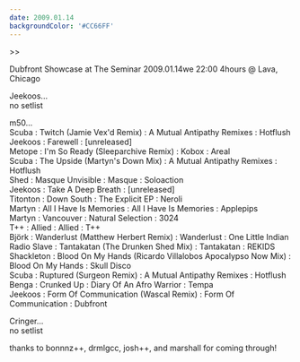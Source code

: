 ```yaml
---
date: 2009.01.14
backgroundColor: '#CC66FF'
---
```


\>>


Dubfront Showcase at The Seminar 2009.01.14we 22:00 4hours @ Lava, Chicago  

Jeekoos...  
no setlist  

m50...  
Scuba : Twitch (Jamie Vex'd Remix) : A Mutual Antipathy Remixes : Hotflush  
Jeekoos : Farewell : \[unreleased\]  
Metope : I'm So Ready (Sleeparchive Remix) : Kobox : Areal  
Scuba : The Upside (Martyn's Down Mix) : A Mutual Antipathy Remixes : Hotflush  
Shed : Masque Unvisible : Masque : Soloaction  
Jeekoos : Take A Deep Breath : \[unreleased\]  
Titonton : Down South : The Explicit EP : Neroli  
Martyn : All I Have Is Memories : All I Have Is Memories : Applepips  
Martyn : Vancouver : Natural Selection : 3024  
T++ : Allied : Allied : T++  
Björk : Wanderlust (Matthew Herbert Remix) : Wanderlust : One Little Indian  
Radio Slave : Tantakatan (The Drunken Shed Mix) : Tantakatan : REKIDS  
Shackleton : Blood On My Hands (Ricardo Villalobos Apocalypso Now Mix) : Blood On My Hands : Skull Disco  
Scuba : Ruptured (Surgeon Remix) : A Mutual Antipathy Remixes : Hotflush  
Benga : Crunked Up : Diary Of An Afro Warrior : Tempa  
Jeekoos : Form Of Communication (Wascal Remix) : Form Of Communication : Dubfront  

Cringer...  
no setlist  

thanks to bonnnz++, drmlgcc, josh++, and marshall for coming through!